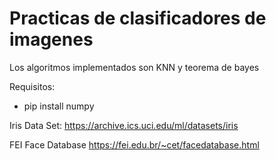 # Practicas de clasificadores de imagenes

Los algoritmos implementados son KNN y teorema de bayes

Requisitos:
- pip install numpy

Iris Data Set:
https://archive.ics.uci.edu/ml/datasets/iris

FEI Face Database
https://fei.edu.br/~cet/facedatabase.html
